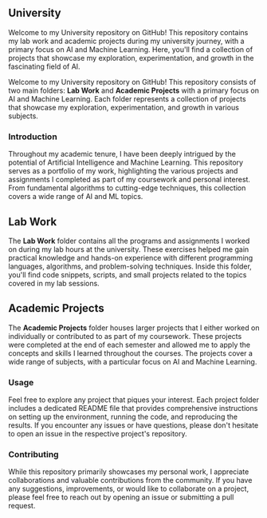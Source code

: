 ## **University**

Welcome to my University repository on GitHub! This repository contains my lab work and academic projects during my university journey, with a primary focus on AI and Machine Learning. Here, you'll find a collection of projects that showcase my exploration, experimentation, and growth in the fascinating field of AI.

Welcome to my University repository on GitHub! This repository consists of two main folders: **Lab Work** and **Academic Projects** with a primary focus on AI and Machine Learning. Each folder represents a collection of projects that showcase my exploration, experimentation, and growth in various subjects.


### **Introduction**
Throughout my academic tenure, I have been deeply intrigued by the potential of Artificial Intelligence and Machine Learning. This repository serves as a portfolio of my work, highlighting the various projects and assignments I completed as part of my coursework and personal interest. From fundamental algorithms to cutting-edge techniques, this collection covers a wide range of AI and ML topics.

## Lab Work

The **Lab Work** folder contains all the programs and assignments I worked on during my lab hours at the university. These exercises helped me gain practical knowledge and hands-on experience with different programming languages, algorithms, and problem-solving techniques. Inside this folder, you'll find code snippets, scripts, and small projects related to the topics covered in my lab sessions.

## Academic Projects

The **Academic Projects** folder houses larger projects that I either worked on individually or contributed to as part of my coursework. These projects were completed at the end of each semester and allowed me to apply the concepts and skills I learned throughout the courses. The projects cover a wide range of subjects, with a particular focus on AI and Machine Learning.

### **Usage**
Feel free to explore any project that piques your interest. Each project folder includes a dedicated README file that provides comprehensive instructions on setting up the environment, running the code, and reproducing the results. If you encounter any issues or have questions, please don't hesitate to open an issue in the respective project's repository.

### **Contributing**
While this repository primarily showcases my personal work, I appreciate collaborations and valuable contributions from the community. If you have any suggestions, improvements, or would like to collaborate on a project, please feel free to reach out by opening an issue or submitting a pull request.



